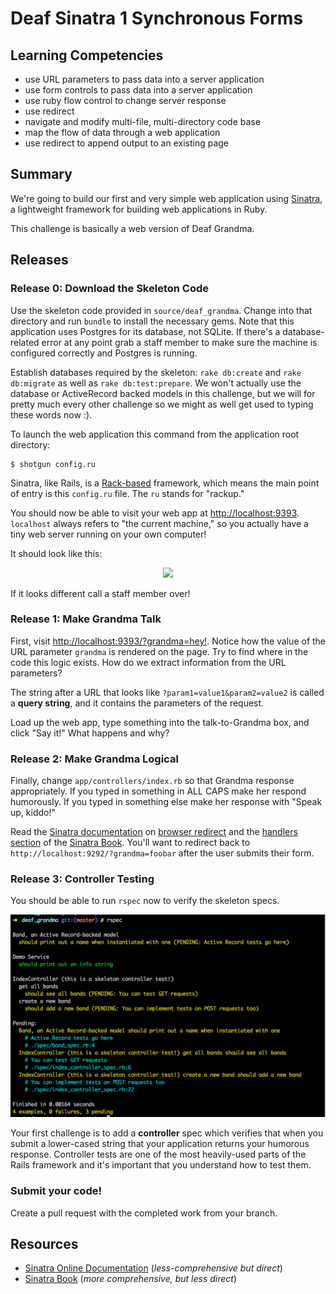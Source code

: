 # Deaf Sinatra 1 Synchronous Forms

## Learning Competencies

* use URL parameters to pass data into a server application
* use form controls to pass data into a server application
* use ruby flow control to change server response
* use redirect
* navigate and modify multi-file, multi-directory code base
* map the flow of data through a web application
* use redirect to append output to an existing page

## Summary

We're going to build our first and very simple web application using
[Sinatra][], a lightweight framework for building web
applications in Ruby.

This challenge is basically a web version of Deaf Grandma.

## Releases

### Release 0: Download the Skeleton Code

Use the skeleton code provided in `source/deaf_grandma`.  Change into that
directory and run `bundle` to install the necessary gems.  Note that this
application uses Postgres for its database, not SQLite.  If there's a
database-related error at any point grab a staff member to make sure the
machine is configured correctly and Postgres is running.

Establish databases required by the skeleton: `rake db:create` and `rake
db:migrate` as well as `rake db:test:prepare`.  We won't actually use the
database or ActiveRecord backed models in this challenge, but we will for
pretty much every other challenge so we might as well get used to typing these
words now :).

To launch the web application this command from the application root directory:

```text
$ shotgun config.ru
```

Sinatra, like Rails, is a [Rack-based](http://rack.github.com/) framework,
which means the main point of entry is this `config.ru` file.  The `ru` stands
for "rackup."

You should now be able to visit your web app at
[http://localhost:9393](http://localhost:9393).  `localhost` always refers to
"the current machine," so you actually have a tiny web server running on your
own computer!

It should look like this:

<p style="text-align: center"><img src="http://f.cl.ly/items/0b1O350M1Z1P2i353B3I/Screen%20Shot%202013-02-17%20at%202.58.54%20PM.png"></p>

If it looks different call a staff member over!

### Release 1: Make Grandma Talk

First, visit
[http://localhost:9393/?grandma=hey!](http://localhost:9393/?grandma=hey!).
Notice how the value of the URL parameter `grandma` is rendered on the page.
Try to find where in the code this logic exists.  How do we extract information
from the URL parameters?

The string after a URL that looks like `?param1=value1&param2=value2` is called
a **query string**, and it contains the parameters of the request.

Load up the web app, type something into the talk-to-Grandma box, and click
"Say it!"  What happens and why?

### Release 2:  Make Grandma Logical

Finally, change `app/controllers/index.rb` so that Grandma response
appropriately.  If you typed in something in ALL CAPS make her respond
humorously.  If you typed in something else make her response with "Speak up,
kiddo!"

Read the [Sinatra documentation][] on [browser redirect][] and the [handlers
section][] of the [Sinatra Book][].  You'll want to redirect back to
`http://localhost:9292/?grandma=foobar` after the user submits their form.

### Release 3: Controller Testing

You should be able to run `rspec` now to verify the skeleton specs.

![green rspec run text](running_specs.png "Successful RSpec run")

Your first challenge is to add a **controller** spec which verifies
that when you submit a lower-cased string that your application returns your
humorous response.  Controller tests are one of the most heavily-used parts of
the Rails framework and it's important that you understand how to test them.

### Submit your code!

Create a pull request with the completed work from your branch.

## Resources

* [Sinatra Online Documentation][Sinatra] (_less-comprehensive but direct_)
* [Sinatra Book][Sinatra Book] (_more comprehensive, but less direct_)

[Sinatra documentation]: http://www.sinatrarb.com/intro
[browser redirect]: http://www.sinatrarb.com/intro#Browser%20Redirect
[handlers section]: http://sinatra-book.gittr.com/#handlers
[Sinatra Book]: http://sinatra-book.gittr.com/
[Sinatra]: http://www.sinatrarb.com/
